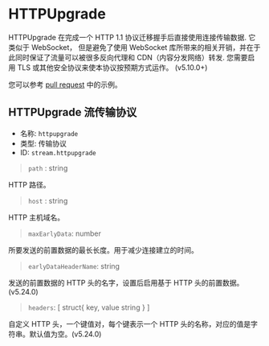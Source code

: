 # HTTPUpgrade

HTTPUpgrade 在完成一个 HTTP 1.1 协议迁移握手后直接使用连接传输数据. 它类似于 WebSocket， 但是避免了使用 WebSocket 库所带来的相关开销，并在于此同时保证了流量可以被很多反向代理和 CDN（内容分发网络）转发. 您需要启用 TLS 或其他安全协议来使本协议按预期方式运作。 (v5.10.0+)

您可以参考 [pull request](https://github.com/v2fly/v2ray-core/pull/2727) 中的示例。

## HTTPUpgrade 流传输协议
* 名称: `httpupgrade`
* 类型: 传输协议
* ID: `stream.httpupgrade`

> `path` : string

HTTP 路径。

> `host` : string

HTTP 主机域名。

> `maxEarlyData`: number

所要发送的前置数据的最长长度。用于减少连接建立的时间。

> `earlyDataHeaderName`: string
> 
发送的前置数据的 HTTP 头的名字，设置后启用基于 HTTP 头的前置数据。(v5.24.0)

> `headers`: [ struct{ key, value string } ]

自定义 HTTP 头，一个键值对，每个键表示一个 HTTP 头的名称，对应的值是字符串。默认值为空。(v5.24.0)

